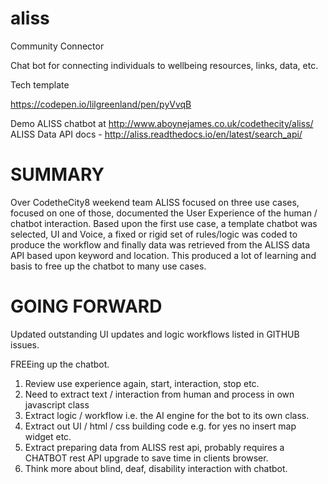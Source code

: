 # aliss
Community Connector


Chat bot for connecting individuals to wellbeing resources, links, data, etc.


Tech template

https://codepen.io/lilgreenland/pen/pyVvqB


Demo ALISS chatbot at http://www.aboynejames.co.uk/codethecity/aliss/
ALISS Data API docs - http://aliss.readthedocs.io/en/latest/search_api/

SUMMARY
=========

Over CodetheCity8 weekend team ALISS focused on three use cases, focused on one of those, documented the User Experience of the human / chatbot interaction.  Based upon the first use case, a template chatbot was selected, UI and Voice, a fixed or rigid set of rules/logic was coded to produce the workflow and finally data was retrieved from the ALISS data API based upon keyword and location.  This produced a lot of learning and basis to free up the chatbot to many use cases.

GOING FORWARD
==============

Updated outstanding UI updates and logic workflows listed in GITHUB issues.

FREEing up the chatbot.

1. Review use experience again, start, interaction, stop etc.
2. Need to extract text / interaction from human and process in own javascript class
3. Extract logic / workflow i.e. the AI engine for the bot to its own class.
4. Extract out UI / html / css building code e.g. for yes no  insert map widget etc.
5. Extract preparing data from ALISS rest api,  probably requires a CHATBOT rest API upgrade to save time in clients browser.
6. Think more about blind, deaf, disability interaction with chatbot.
